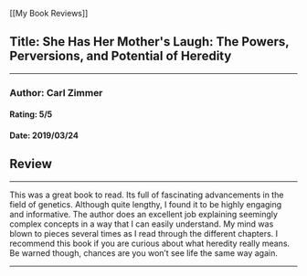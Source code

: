 [[My Book Reviews]]

 
 ## Title: She Has Her Mother's Laugh: The Powers, Perversions, and Potential of Heredity
 ---
 ### Author: Carl Zimmer
 #### Rating: 5/5
 #### Date: 2019/03/24


 ## Review
 ---
 This was a great book to read. Its full of fascinating advancements in the field of genetics. Although quite lengthy, I found it to be highly engaging and informative. The author does an excellent job explaining seemingly complex concepts in a way that I can easily understand. My mind was blown to pieces several times as I read through the different chapters. I recommend this book if you are curious about what heredity really means. Be warned though, chances are you won’t see life the same way again.  
  




 ---
 
